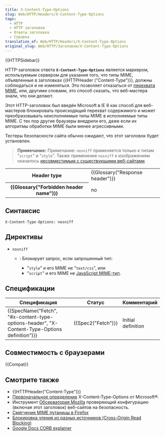 ```yaml
---
title: X-Content-Type-Options
slug: Web/HTTP/Headers/X-Content-Type-Options
tags:
  - HTTP
  - HTTP заголовки
  - Ответы заголовка
  - Справка
translation_of: Web/HTTP/Headers/X-Content-Type-Options
original_slug: Web/HTTP/Заголовки/X-Content-Type-Options
---
```


{{HTTPSidebar}}

HTTP-заголовок ответа **`X-Content-Type-Options`** является маркером, используемым сервером для указания того, что типы MIME, объявленные в заголовках {{HTTPHeader ("Content-Type")}}, должны соблюдаться и не изменяться. Это позволяет отказаться от [перехвата MIME](/ru/docs/Web/HTTP/Basics_of_HTTP/MIME_types#MIME_sniffing), или, другими словами, это способ сказать, что веб-мастера знали, что они делают.

Этот HTTP-заголовок был введён Microsoft в IE 8 как способ для веб-мастеров блокировать происходящий перехват содержимого и может преобразовывать неисполняемые типы MIME в исполняемые типы MIME. С тех пор другие браузеры внедрили его, даже если их алгоритмы обработки MIME были менее агрессивными.

Тестеры безопасности сайта обычно ожидают, что этот заголовок будет установлен.

> **Примечание:** Примечание: `nosniff` применяется только к типам "`script`" и "`style`". Также применение `nosniff` к изображениям оказалось [несовместимым с существующими веб-сайтами](https://github.com/whatwg/fetch/issues/395).

<table class="properties">
  <tbody>
    <tr>
      <th scope="row">Header type</th>
      <td>{{Glossary("Response header")}}</td>
    </tr>
    <tr>
      <th scope="row">{{Glossary("Forbidden header name")}}</th>
      <td>no</td>
    </tr>
  </tbody>
</table>

## Синтаксис

```
X-Content-Type-Options: nosniff
```

## Директивы

- `nosniff`

  - : Блокирует запрос, если запрошенный тип:

    - "`style`" и его MIME не "`text/css`", или
    - "`script`" и его MIME не [JavaScript MIME-тип](https://html.spec.whatwg.org/multipage/scripting.html#javascript-mime-type).

## Спецификации

| Спецификация                                                                                                                 | Статус                   | Комментарий        |
| ---------------------------------------------------------------------------------------------------------------------------- | ------------------------ | ------------------ |
| {{SpecName("Fetch", "#x-content-type-options-header", "X-Content-Type-Options definition")}} | {{Spec2("Fetch")}} | Initial definition |

## Совместимость с браузерами

{{Compat}}

## Смотрите также

- {{HTTPHeader("Content-Type")}}
- [Первоначальное определение](https://blogs.msdn.microsoft.com/ie/2008/09/02/ie8-security-part-vi-beta-2-update/) X-Content-Type-Options от Microsoft®.
- Инструмент [Обсерватория Mozilla](https://observatory.mozilla.org/) проверяющий конфигурацию (включая этот заголовок) веб-сайтов на безопасность.
- [Смягчение MIME путаницы в Firefox](https://blog.mozilla.org/security/2016/08/26/mitigating-mime-confusion-attacks-in-firefox/)
- [Блокировка чтения из разных источников (Cross-Origin Read Blocking)](https://fetch.spec.whatwg.org/#corb)
- [Google Docs CORB explainer](https://chromium.googlesource.com/chromium/src/+/master/services/network/cross_origin_read_blocking_explainer.md)
